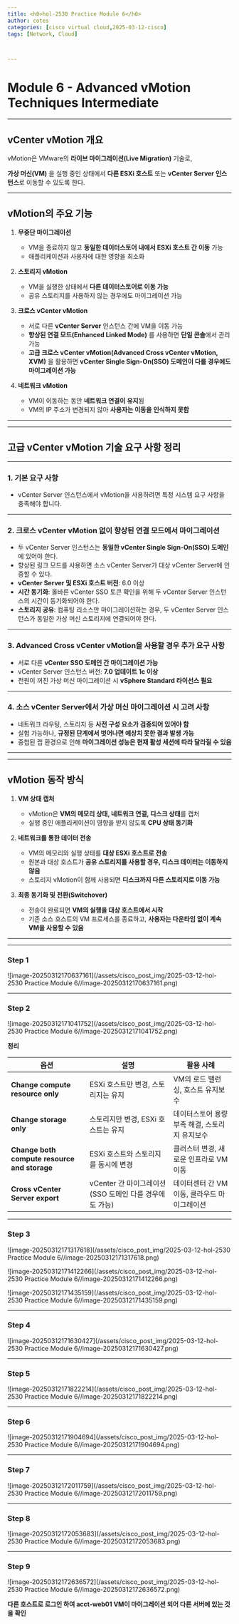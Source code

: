```yaml
---
title: <h0>hol-2530 Practice Module 6</h0>
author: cotes   
categories: [cisco virtual cloud,2025-03-12-cisco]
tags: [Network, Cloud]



---
```


# Module 6 - Advanced vMotion Techniques Intermediate

------

## **vCenter vMotion 개요**

vMotion은 VMware의 **라이브 마이그레이션(Live Migration)** 기술로, 

**가상 머신(VM)** 을 실행 중인 상태에서 **다른 ESXi 호스트** 또는 **vCenter Server 인스턴스**로 이동할 수 있도록 한다.

------

## **vMotion의 주요 기능**

1. **무중단 마이그레이션**
   * VM을 종료하지 않고 **동일한 데이터스토어 내에서 ESXi 호스트 간 이동** 가능
   * 애플리케이션과 사용자에 대한 영향을 최소화

2. **스토리지 vMotion**
   * VM을 실행한 상태에서 **다른 데이터스토어로 이동 가능**
   * 공유 스토리지를 사용하지 않는 경우에도 마이그레이션 가능

3. **크로스 vCenter vMotion**
   * 서로 다른 **vCenter Server** 인스턴스 간에 VM을 이동 가능
   * **향상된 연결 모드(Enhanced Linked Mode)** 를 사용하면 **단일 콘솔**에서 관리 가능
   * **고급 크로스 vCenter vMotion(Advanced Cross vCenter vMotion, XVM)** 을 활용하면 **vCenter Single Sign-On(SSO) 도메인이 다를 경우에도 마이그레이션 가능**

4. **네트워크 vMotion**
   * VM이 이동하는 동안 **네트워크 연결이 유지**됨
   * VM의 IP 주소가 변경되지 않아 **사용자는 이동을 인식하지 못함**

------

------

## **고급 vCenter vMotion 기술 요구 사항 정리**

------

### **1. 기본 요구 사항**

* vCenter Server 인스턴스에서 vMotion을 사용하려면 특정 시스템 요구 사항을 충족해야 합니다.

------

### **2. 크로스 vCenter vMotion 없이 향상된 연결 모드에서 마이그레이션**

* 두 vCenter Server 인스턴스는 **동일한 vCenter Single Sign-On(SSO) 도메인**에 있어야 한다.
* 향상된 링크 모드를 사용하면 소스 vCenter Server가 대상 vCenter Server에 인증할 수 있다.
* **vCenter Server 및 ESXi 호스트 버전**: 6.0 이상
* **시간 동기화**: 올바른 vCenter SSO 토큰 확인을 위해 두 vCenter Server 인스턴스의 시간이 동기화되어야 한다.
* **스토리지 공유**: 컴퓨팅 리소스만 마이그레이션하는 경우, 두 vCenter Server 인스턴스가 동일한 가상 머신 스토리지에 연결되어야 한다.

------

### 3. Advanced Cross vCenter vMotion을 사용할 경우 추가 요구 사항

* 서로 다른 **vCenter SSO 도메인 간 마이그레이션 가능**
* vCenter Server 인스턴스 버전: **7.0 업데이트 1c 이상**
* 전원이 꺼진 가상 머신 마이그레이션 시 **vSphere Standard 라이선스 필요**

------

### **4. 소스 vCenter Server에서 가상 머신 마이그레이션 시 고려 사항**

* 네트워크 라우팅, 스토리지 등 **사전 구성 요소가 검증되어 있어야 함**
* 실험 가능하나, **규정된 단계에서 벗어나면 예상치 못한 결과 발생 가능**
* 중첩된 랩 환경으로 인해 **마이그레이션 성능은 현재 활성 세션에 따라 달라질 수 있음**

------

------

## **vMotion 동작 방식**

1. **VM 상태 캡처**
   * vMotion은 **VM의 메모리 상태, 네트워크 연결, 디스크 상태**를 캡처
   * 실행 중인 애플리케이션이 영향을 받지 않도록 **CPU 상태 동기화**

2. **네트워크를 통한 데이터 전송**
   * VM의 메모리와 실행 상태를 **대상 ESXi 호스트로 전송**
   * 원본과 대상 호스트가 **공유 스토리지를 사용할 경우, 디스크 데이터는 이동하지 않음**
   * 스토리지 vMotion이 함께 사용되면 **디스크까지 다른 스토리지로 이동 가능**

3. **최종 동기화 및 전환(Switchover)**
   * 전송이 완료되면 **VM의 실행을 대상 호스트에서 시작**
   * 기존 소스 호스트의 VM 프로세스를 종료하고, **사용자는 다운타임 없이 계속 VM을 사용할 수 있음**

------

------

### Step 1

![image-20250312170637161](/assets/cisco_post_img/2025-03-12-hol-2530 Practice Module 6//image-20250312170637161.png)

------

### Step 2

![image-20250312171041752](/assets/cisco_post_img/2025-03-12-hol-2530 Practice Module 6//image-20250312171041752.png)

**정리**

| **옵션**                                     | **설명**                                                | **활용 사례**                                  |
| -------------------------------------------- | ------------------------------------------------------- | ---------------------------------------------- |
| **Change compute resource only**             | ESXi 호스트만 변경, 스토리지는 유지                     | VM의 로드 밸런싱, 호스트 유지보수              |
| **Change storage only**                      | 스토리지만 변경, ESXi 호스트는 유지                     | 데이터스토어 용량 부족 해결, 스토리지 유지보수 |
| **Change both compute resource and storage** | ESXi 호스트와 스토리지를 동시에 변경                    | 클러스터 변경, 새로운 인프라로 VM 이동         |
| **Cross vCenter Server export**              | vCenter 간 마이그레이션 (SSO 도메인 다를 경우에도 가능) | 데이터센터 간 VM 이동, 클라우드 마이그레이션   |

------

### Step 3

![image-20250312171317618](/assets/cisco_post_img/2025-03-12-hol-2530 Practice Module 6//image-20250312171317618.png)

![image-20250312171412266](/assets/cisco_post_img/2025-03-12-hol-2530 Practice Module 6//image-20250312171412266.png)

![image-20250312171435159](/assets/cisco_post_img/2025-03-12-hol-2530 Practice Module 6//image-20250312171435159.png)

------

### Step 4

![image-20250312171630427](/assets/cisco_post_img/2025-03-12-hol-2530 Practice Module 6//image-20250312171630427.png)

------

### Step 5

![image-20250312171822214](/assets/cisco_post_img/2025-03-12-hol-2530 Practice Module 6//image-20250312171822214.png)

------

### Step 6

![image-20250312171904694](/assets/cisco_post_img/2025-03-12-hol-2530 Practice Module 6//image-20250312171904694.png)

------

### Step 7

![image-20250312172011759](/assets/cisco_post_img/2025-03-12-hol-2530 Practice Module 6//image-20250312172011759.png)

------

### Step 8

![image-20250312172053683](/assets/cisco_post_img/2025-03-12-hol-2530 Practice Module 6//image-20250312172053683.png)

------

### Step 9

![image-20250312172636572](/assets/cisco_post_img/2025-03-12-hol-2530 Practice Module 6//image-20250312172636572.png)

**다른 호스트로 로그인 하여 acct-web01 VM이 마이그레이션 되어 다른 서버에 있는 것을 확인**